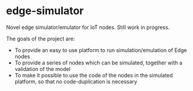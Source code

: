 # edge-simulator

Novel edge simulator/emulator for IoT nodes. Still work in progress.

The goals of the project are:
* To provide an easy to use platform to run simulation/emulation of Edge nodes
* To provide a series of nodes which can be simulated, together with a validation of the model
* To make it possible to use the code of the nodes in the simulated platform, so that no code-duplication is necessary
